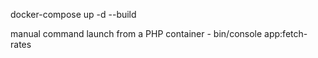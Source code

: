 docker-compose up -d --build

manual command launch from a PHP container - bin/console app:fetch-rates
